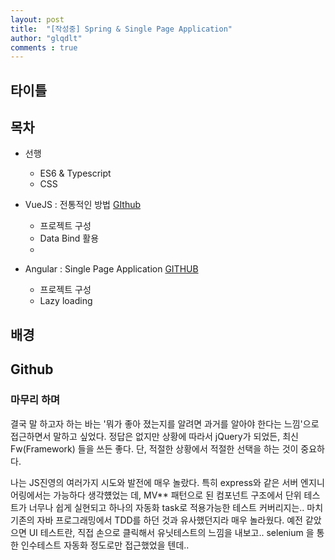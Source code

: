 ```yaml
---
layout: post
title:  "[작성중] Spring & Single Page Application"
author: "glqdlt"
comments : true
---
```


## 타이틀

## 목차




- 선행
    - ES6 & Typescript
    - CSS

- VueJS : 전통적인 방법 [GIthub](https://github.com/glqdlt/spring-and-vue.git)
    - 프로젝트 구성
    - Data Bind 활용
    - 


- Angular : Single Page Application [GITHUB](https://github.com/glqdlt/spring-and-angular.git)
    - 프로젝트 구성
    - Lazy loading









## 배경

## Github



### 마무리 하며

결국 말 하고자 하는 바는 '뭐가 좋아 졌는지를 알려면 과거를 알아야 한다는 느낌'으로 접근하면서 말하고 싶었다. 정답은 없지만 상황에 따라서 jQuery가 되었든, 최신 Fw(Framework) 들을  쓰든 좋다. 단, 적절한 상황에서 적절한 선택을 하는 것이 중요하다.

나는 JS진영의 여러가지 시도와 발전에 매우 놀랐다. 특히 express와 같은 서버 엔지니어링에서는 가능하다 생각헀었는 데, MV** 패턴으로 된 컴포넌트 구조에서 단위 테스트가 너무나 쉽게 실현되고 하나의 자동화 task로 적용가능한 테스트 커버리지는.. 마치 기존의 자바 프로그래밍에서 TDD를 하던 것과 유사했던지라 매우 놀라웠다. 예전 같았으면 UI 테스트란, 직접 손으로 클릭해서 유닛테스트의 느낌을 내보고.. selenium 을 통한 인수테스트 자동화 정도로만 접근했었을 텐데..


